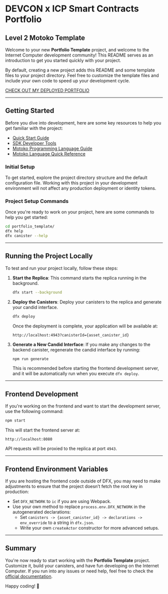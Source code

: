 
# DEVCON x ICP Smart Contracts Portfolio
## Level 2 Motoko Template

Welcome to your new **Portfolio Template** project, and welcome to the Internet Computer development community! This README serves as an introduction to get you started quickly with your project. 

By default, creating a new project adds this README and some template files to your project directory. Feel free to customize the template files and include your own code to speed up your development cycle.

[CHECK OUT MY DEPLOYED PORTFOLIO](https://bit.ly/yhnalx-icp-1)

---

## Getting Started

Before you dive into development, here are some key resources to help you get familiar with the project:

- [Quick Start Guide](https://internetcomputer.org/docs/current/developer-docs/setup/deploy-locally)
- [SDK Developer Tools](https://internetcomputer.org/docs/current/developer-docs/setup/install)
- [Motoko Programming Language Guide](https://internetcomputer.org/docs/current/motoko/main/motoko)
- [Motoko Language Quick Reference](https://internetcomputer.org/docs/current/motoko/main/language-manual)

### Initial Setup

To get started, explore the project directory structure and the default configuration file. Working with this project in your development environment will not affect any production deployment or identity tokens.

### Project Setup Commands

Once you're ready to work on your project, here are some commands to help you get started:

```bash
cd portfolio_template/
dfx help
dfx canister --help
```

---

## Running the Project Locally

To test and run your project locally, follow these steps:

1. **Start the Replica**: This command starts the replica running in the background.
   ```bash
   dfx start --background
   ```

2. **Deploy the Canisters**: Deploy your canisters to the replica and generate your candid interface.
   ```bash
   dfx deploy
   ```

   Once the deployment is complete, your application will be available at:
   ```
   http://localhost:4943?canisterId={asset_canister_id}
   ```

3. **Generate a New Candid Interface**: If you make any changes to the backend canister, regenerate the candid interface by running:
   ```bash
   npm run generate
   ```

   This is recommended before starting the frontend development server, and it will be automatically run when you execute `dfx deploy`.

---

## Frontend Development

If you're working on the frontend and want to start the development server, use the following command:

```bash
npm start
```

This will start the frontend server at:
```
http://localhost:8080
```

API requests will be proxied to the replica at port `4943`.

---

## Frontend Environment Variables

If you are hosting the frontend code outside of DFX, you may need to make adjustments to ensure that the project doesn’t fetch the root key in production:

- Set `DFX_NETWORK` to `ic` if you are using Webpack.
- Use your own method to replace `process.env.DFX_NETWORK` in the autogenerated declarations:
  - Set `canisters -> {asset_canister_id} -> declarations -> env_override` to a string in `dfx.json`.
  - Write your own `createActor` constructor for more advanced setups.

---

## Summary

You're now ready to start working with the **Portfolio Template** project. Customize it, build your canisters, and have fun developing on the Internet Computer. If you run into any issues or need help, feel free to check the [official documentation](https://internetcomputer.org/docs).

Happy coding! 🚀
